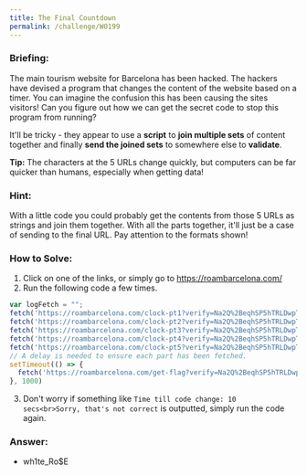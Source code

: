 ```yaml
---
title: The Final Countdown
permalink: /challenge/W0199
---
```


### Briefing: 
The main tourism website for Barcelona has been hacked. The hackers have devised a program that changes the content of the website based on a timer. You can imagine the confusion this has been causing the sites visitors! Can you figure out how we can get the secret code to stop this program from running?

It'll be tricky - they appear to use a **script** to **join multiple sets** of content together and finally **send the joined sets** to somewhere else to **validate**.

**Tip:** The characters at the 5 URLs change quickly, but computers can be far quicker than humans, especially when getting data!

### Hint: 
With a little code you could probably get the contents from those 5 URLs as strings and join them together. With all the parts together, it'll just be a case of sending to the final URL. Pay attention to the formats shown!



### How to Solve: 
1. Click on one of the links, or simply go to https://roambarcelona.com/
2. Run the following code a few times.
```js
var logFetch = "";
fetch('https://roambarcelona.com/clock-pt1?verify=Na2Q%2BeqhSP5hTRLDwpTNoA%3D%3D').then(res => res.text()).then(dat => logFetch = logFetch + dat);
fetch('https://roambarcelona.com/clock-pt2?verify=Na2Q%2BeqhSP5hTRLDwpTNoA%3D%3D').then(res => res.text()).then(dat => logFetch = logFetch + dat);
fetch('https://roambarcelona.com/clock-pt3?verify=Na2Q%2BeqhSP5hTRLDwpTNoA%3D%3D').then(res => res.text()).then(dat => logFetch = logFetch + dat);
fetch('https://roambarcelona.com/clock-pt4?verify=Na2Q%2BeqhSP5hTRLDwpTNoA%3D%3D').then(res => res.text()).then(dat => logFetch = logFetch + dat);
fetch('https://roambarcelona.com/clock-pt5?verify=Na2Q%2BeqhSP5hTRLDwpTNoA%3D%3D').then(res => res.text()).then(dat => logFetch = logFetch + dat);
// A delay is needed to ensure each part has been fetched.
setTimeout(() => {
  fetch('https://roambarcelona.com/get-flag?verify=Na2Q%2BeqhSP5hTRLDwpTNoA%3D%3D&string=' + logFetch).then(res => res.text()).then(dat => console.log(dat))
}, 1000)
```
3. Don't worry if something like `Time till code change: 10 secs<br>Sorry, that's not correct` is outputted, simply run the code again.

### Answer:
- wh1te_Ro$E